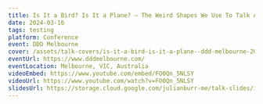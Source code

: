 ```yaml
---
title: Is It a Bird? Is It a Plane? — The Weird Shapes We Use To Talk About Testing
date: 2024-03-16
tags: testing
platform: Conference
event: DDD Melbourne
cover: /assets/talk-covers/is-it-a-bird-is-it-a-plane--ddd-melbourne-2024.png
eventUrl: https://www.dddmelbourne.com/
eventLocation: Melbourne, VIC, Australia
videoEmbed: https://www.youtube.com/embed/FO0Qn_5NLSY
videoUrl: https://www.youtube.com/watch?v=FO0Qn_5NLSY
slidesUrl: https://storage.cloud.google.com/julianburr-me/talk-slides/is-it-a-bird-is-it-a-plane--ddd-melbourne-2024.pdf
---
```

